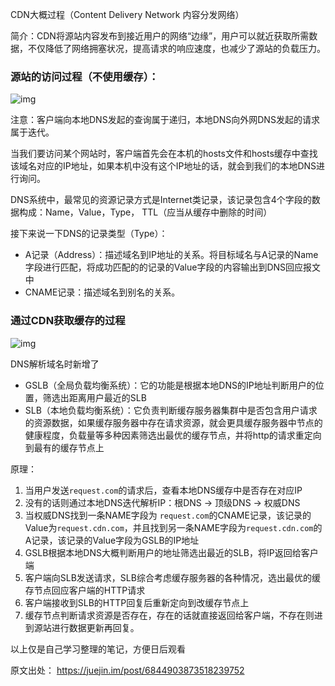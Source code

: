 CDN大概过程（Content Delivery Network 内容分发网络）

简介：CDN将源站内容发布到接近用户的网络“边缘”，用户可以就近获取所需数据，不仅降低了网络拥塞状况，提高请求的响应速度，也减少了源站的负载压力。

### 源站的访问过程（不使用缓存）：



![img](https://user-gold-cdn.xitu.io/2019/6/24/16b87f006a1ab7bd?imageView2/0/w/1280/h/960/format/webp/ignore-error/1)

注意：客户端向本地DNS发起的查询属于递归，本地DNS向外网DNS发起的请求属于迭代。

当我们要访问某个网站时，客户端首先会在本机的hosts文件和hosts缓存中查找该域名对应的IP地址，如果本机中没有这个IP地址的话，就会到我们的本地DNS进行询问。

DNS系统中，最常见的资源记录方式是Internet类记录，该记录包含4个字段的数据构成：Name，Value，Type， TTL（应当从缓存中删除的时间）

接下来说一下DNS的记录类型（Type）：

* A记录（Address）：描述域名到IP地址的关系。将目标域名与A记录的Name字段进行匹配，将成功匹配的的记录的Value字段的内容输出到DNS回应报文中
* CNAME记录：描述域名到别名的关系。

### 通过CDN获取缓存的过程

![img](https://user-gold-cdn.xitu.io/2019/6/24/16b87f0340a17453?imageView2/0/w/1280/h/960/format/webp/ignore-error/1)

DNS解析域名时新增了

* GSLB（全局负载均衡系统）：它的功能是根据本地DNS的IP地址判断用户的位置，筛选出距离用户最近的SLB
* SLB（本地负载均衡系统）：它负责判断缓存服务器集群中是否包含用户请求的资源数据，如果缓存服务器中存在请求资源，就会更具缓存服务器中节点的健康程度，负载量等多种因素筛选出最优的缓存节点，并将http的请求重定向到最有的缓存节点上

原理：

1. 当用户发送`request.com`的请求后，查看本地DNS缓存中是否存在对应IP
2. 没有的话则通过本地DNS迭代解析IP：根DNS -> 顶级DNS -> 权威DNS
3. 当权威DNS找到一条NAME字段为 `request.com`的CNAME记录，该记录的Value为`request.cdn.com`，并且找到另一条NAME字段为`request.cdn.com`的A记录，该记录的Value字段为GSLB的IP地址
4. GSLB根据本地DNS大概判断用户的地址筛选出最近的SLB，将IP返回给客户端
5. 客户端向SLB发送请求，SLB综合考虑缓存服务器的各种情况，选出最优的缓存节点回应客户端的HTTP请求
6. 客户端接收到SLB的HTTP回复后重新定向到改缓存节点上
7. 缓存节点判断请求资源是否存在，存在的话就直接返回给客户端，不存在则进到源站进行数据更新再回复。



以上仅是自己学习整理的笔记，方便日后观看

原文出处： https://juejin.im/post/6844903873518239752